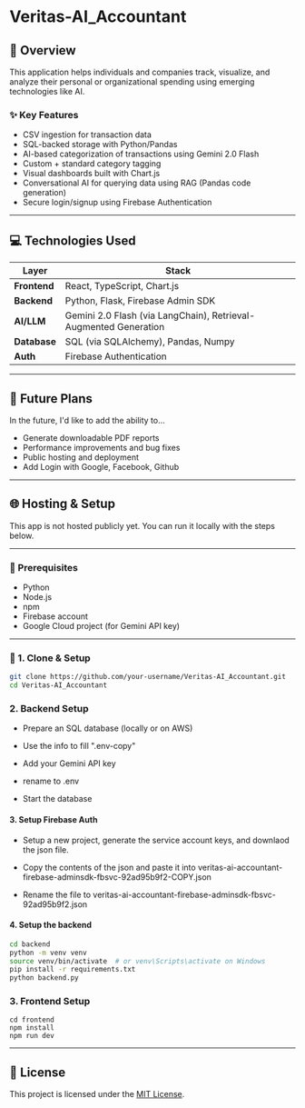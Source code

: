 # Veritas-AI_Accountant

## 🧾 Overview

This application helps individuals and companies track, visualize, and analyze their personal or organizational spending using emerging technologies like AI.

### ✨ Key Features
- CSV ingestion for transaction data
- SQL-backed storage with Python/Pandas
- AI-based categorization of transactions using Gemini 2.0 Flash
- Custom + standard category tagging
- Visual dashboards built with Chart.js
- Conversational AI for querying data using RAG (Pandas code generation)
- Secure login/signup using Firebase Authentication

---

## 💻 Technologies Used

| Layer       | Stack                                                                |
|-------------|----------------------------------------------------------------------|
| **Frontend** | React, TypeScript, Chart.js                                          |
| **Backend**  | Python, Flask, Firebase Admin SDK                                   |
| **AI/LLM**   | Gemini 2.0 Flash (via LangChain), Retrieval-Augmented Generation    |
| **Database** | SQL (via SQLAlchemy), Pandas, Numpy                                  |
| **Auth**     | Firebase Authentication                                              |

---

## 🚧 Future Plans
In the future, I'd like to add the ability to...
- Generate downloadable PDF reports 
- Performance improvements and bug fixes
- Public hosting and deployment
- Add Login with Google, Facebook, Github

---

## 🌐 Hosting & Setup

This app is not hosted publicly yet. You can run it locally with the steps below.

---

### 🔧 Prerequisites

- Python 
- Node.js
- npm
- Firebase account
- Google Cloud project (for Gemini API key)

---

### 📁 1. Clone & Setup

```bash
git clone https://github.com/your-username/Veritas-AI_Accountant.git
cd Veritas-AI_Accountant
```
### 2. Backend Setup 

- Prepare an SQL database (locally or on AWS)

- Use the info to fill ".env-copy" 

- Add your Gemini API key
- rename to .env
    
- Start the database
#### 3. Setup Firebase Auth

   - Setup a new project, generate the service account keys, and downlaod the json file.

   - Copy the contents of the json and paste it into veritas-ai-accountant-firebase-adminsdk-fbsvc-92ad95b9f2-COPY.json
    
   - Rename the file to veritas-ai-accountant-firebase-adminsdk-fbsvc-92ad95b9f2.json

#### 4. Setup the backend
```bash
cd backend
python -m venv venv
source venv/bin/activate  # or venv\Scripts\activate on Windows
pip install -r requirements.txt
python backend.py

```

### 3. Frontend Setup
```angular2html
cd frontend
npm install
npm run dev

```

---

## 📄 License

This project is licensed under the [MIT License](LICENSE).

